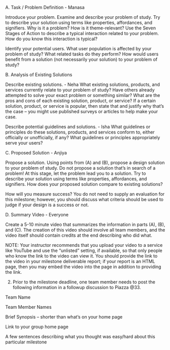 A. Task / Problem Definition - Manasa 

Introduce your problem.
Examine and describe your problem of study. Try to describe your solution using terms like properties, affordances, and signifiers. Why is it a problem? How is it theme-relevant? Use the Seven Stages of Action to describe a typical interaction related to your problem. How do you know this interaction is typical?

Identify your potential users.
What user population is affected by your problem of study? What related tasks do they perform? How would users benefit from a solution (not necessarily your solution) to your problem of study?

B. Analysis of Existing Solutions

Describe existing solutions. - Neha
What existing solutions, products, and services currently relate to your problem of study? Have others already attempted to solve your exact problem or something similar? What are the pros and cons of each existing solution, product, or service? If a certain solution, product, or service is popular, then state that and justify why that’s the case – you might use published surveys or articles to help make your case.

Describe potential guidelines and solutions. - Isha 
What guidelines or principles do these solutions, products, and services conform to, either officially or unofficially, if any? What guidelines or principles appropriately serve your users?

C. Proposed Solution - Anjiya 

Propose a solution.
Using points from (A) and (B), propose a design solution to your problem of study. Do not propose a solution that’s in search of a problem! At this stage, let the problem lead you to a solution. Try to describe your solution using terms like properties, affordances, and signifiers. How does your proposed solution compare to existing solutions?

How will you measure success?
You do not need to supply an evaluation for this milestone; however, you should discuss what criteria should be used to judge if your design is a success or not.

D. Summary Video - Everyone

Create a 5-10 minute video that summarizes the information in parts (A), (B), and (C). The creation of this video should involve all team members, and the video itself should contain credits at the end describing who did what.

NOTE: Your instructor recommends that you upload your video to a service like YouTube and use the “unlisted” setting, if available, so that only people who know the link to the video can view it. You should provide the link to the video in your milestone deliverable report; if your report is an HTML page, then you may embed the video into the page in addition to providing the link.

2. Prior to the milestone deadline, one team member needs to post the following information in a followup discussion to Piazza @33.

Team Name

Team Member Names

Brief Synopsis – shorter than what’s on your home page

Link to your group home page

A few sentences describing what you thought was easy/hard about this particular milestone

